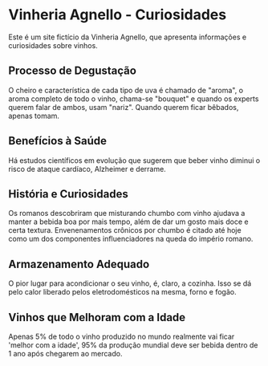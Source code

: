 # Vinheria Agnello - Curiosidades

Este é um site fictício da Vinheria Agnello, que apresenta informações e curiosidades sobre vinhos.

## Processo de Degustação

O cheiro e característica de cada tipo de uva é chamado de "aroma", o aroma completo de todo o vinho, chama-se "bouquet" e quando os experts querem falar de ambos, usam "nariz". Quando querem ficar bêbados, apenas tomam.

## Benefícios à Saúde

Há estudos científicos em evolução que sugerem que beber vinho diminui o risco de ataque cardíaco, Alzheimer e derrame.

## História e Curiosidades

Os romanos descobriram que misturando chumbo com vinho ajudava a manter a bebida boa por mais tempo, além de dar um gosto mais doce e certa textura. Envenenamentos crônicos por chumbo é citado até hoje como um dos componentes influenciadores na queda do império romano.

## Armazenamento Adequado

O pior lugar para acondicionar o seu vinho, é, claro, a cozinha. Isso se dá pelo calor liberado pelos eletrodomésticos na mesma, forno e fogão.

## Vinhos que Melhoram com a Idade

Apenas 5% de todo o vinho produzido no mundo realmente vai ficar 'melhor com a idade', 95% da produção mundial deve ser bebida dentro de 1 ano após chegarem ao mercado.
